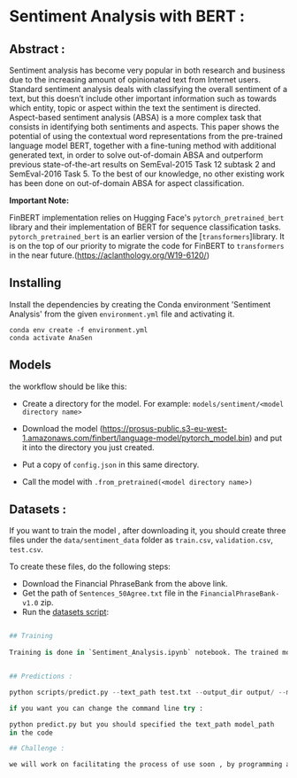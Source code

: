 # Sentiment Analysis with BERT :
## Abstract :
 
 Sentiment analysis has become very popular in both research and business due to the increasing amount of opinionated text from Internet users. Standard sentiment analysis deals with classifying the overall sentiment of a text, but this doesn’t include other important information such as towards which entity, topic or aspect within the text the sentiment is directed. Aspect-based sentiment analysis (ABSA) is a more complex task that consists in identifying both sentiments and aspects. This paper shows the potential of using the contextual word representations from the pre-trained language model BERT, together with a fine-tuning method with additional generated text, in order to solve out-of-domain ABSA and outperform previous state-of-the-art results on SemEval-2015 Task 12 subtask 2 and SemEval-2016 Task 5. To the best of our knowledge, no other existing work has been done on out-of-domain ABSA for aspect classification.
 
**Important Note:** 

FinBERT implementation relies on Hugging Face's `pytorch_pretrained_bert` library and their implementation of BERT for sequence classification tasks. `pytorch_pretrained_bert` is an earlier version of the [`transformers`]library. It is on the top of our priority to migrate the code for FinBERT to `transformers` in the near future.(https://aclanthology.org/W19-6120/)

## Installing
 Install the dependencies by creating the Conda environment 'Sentiment Analysis' from the given `environment.yml` file and
 activating it.
```
conda env create -f environment.yml
conda activate AnaSen
```
## Models

the workflow should be like this:
* Create a directory for the model. For example: `models/sentiment/<model directory name>`
* Download the model (https://prosus-public.s3-eu-west-1.amazonaws.com/finbert/language-model/pytorch_model.bin) and put it into the directory you just created.

* Put a copy of `config.json` in this same directory. 
* Call the model with `.from_pretrained(<model directory name>)`

## Datasets :

If you want to train the model , after downloading it, you should create three files under the `data/sentiment_data` folder as `train.csv`, `validation.csv`, `test.csv`.
 
To create these files, do the following steps:
- Download the Financial PhraseBank from the above link.
- Get the path of `Sentences_50Agree.txt` file in the `FinancialPhraseBank-v1.0` zip.
- Run the [datasets script](scripts/datasets.py):
```python scripts/datasets.py --data_path /home/oussama/Bureau/Sentiments_analyses/data/sentiment_data/Sentences_AllAgree.txt

## Training
 
Training is done in `Sentiment_Analysis.ipynb` notebook. The trained model will be saved to `models/classifier_model/finbert-sentiment`. You can find the training parameters in the notebook.


## Predictions :

python scripts/predict.py --text_path test.txt --output_dir output/ --model_path models/classifier_model/finbert-sentiment

if you want you can change the command line try :

python predict.py but you should specified the text_path model_path
in the code 

## Challenge :

we will work on facilitating the process of use soon , by programming a digital interface through which it is possible to obtain results for analyzing people's speech in a fast and sophisticated manner .
